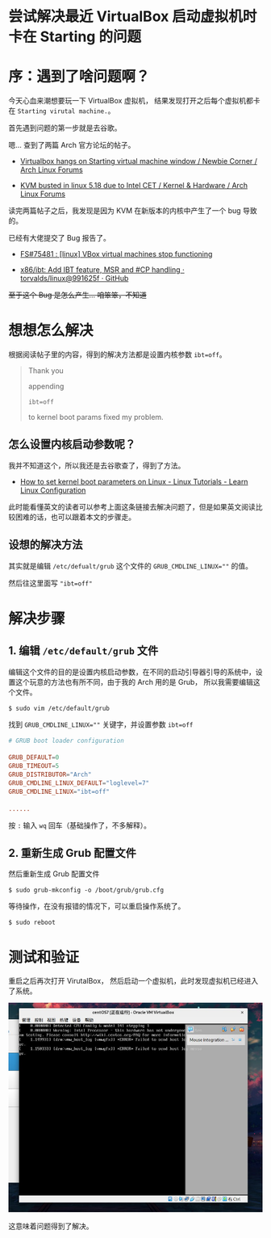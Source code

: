 # 尝试解决最近 VirtualBox 启动虚拟机时卡在 Starting 的问题



<!--more-->
# 序：遇到了啥问题啊？

今天心血来潮想要玩一下 VirtualBox 虚拟机， 结果发现打开之后每个虚拟机都卡在 `Starting virutal machine.`。


首先遇到问题的第一步就是去谷歌。


嗯... 查到了两篇 Arch 官方论坛的帖子。

* [Virtualbox hangs on Starting virtual machine window / Newbie Corner / Arch Linux Forums](https://bbs.archlinux.org/viewtopic.php?id=277409)

* [KVM busted in linux 5.18 due to Intel CET / Kernel & Hardware / Arch Linux Forums](https://bbs.archlinux.org/viewtopic.php?id=276699)

读完两篇帖子之后，我发现是因为 KVM 在新版本的内核中产生了一个 bug 导致的。

已经有大佬提交了 Bug 报告了。

* [FS#75481 : [linux] VBox virtual machines stop functioning](https://bugs.archlinux.org/task/75481)

* [x86/ibt: Add IBT feature, MSR and #CP handling · torvalds/linux@991625f · GitHub](https://github.com/torvalds/linux/commit/991625f3dd2cbc4b787deb0213e2bcf8fa264b21)

~~至于这个 Bug 是怎么产生... 咱笨笨，不知道~~


# 想想怎么解决


根据阅读帖子里的内容，得到的解决方法都是设置内核参数 `ibt=off`。

>Thank you 
>
>appending
>```
>ibt=off
>```
>to kernel boot params fixed my problem. 


## 怎么设置内核启动参数呢？

我并不知道这个，所以我还是去谷歌查了，得到了方法。

* [How to set kernel boot parameters on Linux - Linux Tutorials - Learn Linux Configuration](https://linuxconfig.org/how-to-set-kernel-boot-parameters-on-linux)

此时能看懂英文的读者可以参考上面这条链接去解决问题了，但是如果英文阅读比较困难的话，也可以跟着本文的步骤走。

## 设想的解决方法

其实就是编辑 `/etc/defualt/grub` 这个文件的 `GRUB_CMDLINE_LINUX=""` 的值。

然后往这里面写 `"ibt=off"`


# 解决步骤

## 1. 编辑 `/etc/default/grub` 文件

编辑这个文件的目的是设置内核启动参数，在不同的启动引导器引导的系统中，设置这个玩意的方法也有所不同，由于我的 Arch 用的是 Grub， 所以我需要编辑这个文件。

```commandline
$ sudo vim /etc/default/grub
```

找到 `GRUB_CMDLINE_LINUX=""` 关键字，并设置参数 `ibt=off`

```conf
# GRUB boot loader configuration

GRUB_DEFAULT=0
GRUB_TIMEOUT=5
GRUB_DISTRIBUTOR="Arch"
GRUB_CMDLINE_LINUX_DEFAULT="loglevel=7"
GRUB_CMDLINE_LINUX="ibt=off"

......
```

按 `:` 输入 `wq` 回车（基础操作了，不多解释）。


## 2. 重新生成 Grub 配置文件

然后重新生成 Grub 配置文件

```commandline
$ sudo grub-mkconfig -o /boot/grub/grub.cfg
```

等待操作，在没有报错的情况下，可以重启操作系统了。

```commandline
$ sudo reboot
```

# 测试和验证

重启之后再次打开 VirutalBox， 然后启动一个虚拟机，此时发现虚拟机已经进入了系统。

![](/img/photo_2023-03-06_23-08-43.jpg)

这意味着问题得到了解决。



